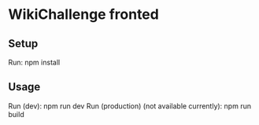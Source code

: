 # WikiChallenge fronted

## Setup

Run: npm install

## Usage

Run (dev): npm run dev
Run (production) (not available currently): npm run build